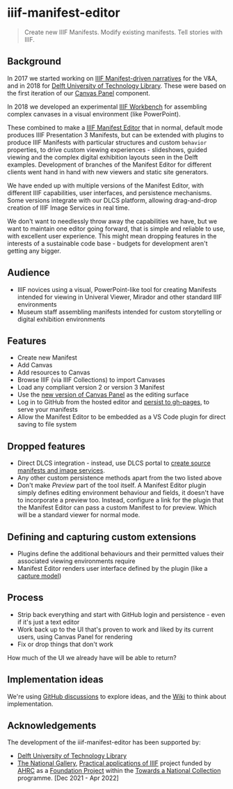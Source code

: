 # iiif-manifest-editor

> Create new IIIF Manifests. Modify existing manifests. Tell stories with IIIF.

## Background

In 2017 we started working on [IIIF Manifest-driven narratives](https://medium.com/digirati-ch/reaching-into-collections-to-tell-stories-3dc32a1772af) for the V&A, and in 2018 for [Delft University of Technology Library](https://drive.google.com/file/d/1ZRXJaOYNbOD0jsOF79maKhxl5re4-2Kt/view). These were based on the first iteration of our [Canvas Panel](https://canvas-panel.digirati.com/#/) component.

In 2018 we developed an experimental [IIIF Workbench](https://www.youtube.com/watch?v=HHQdQ8Ti5eI&t=12s) for assembling complex canvases in a visual environment (like PowerPoint).

These combined to make a [IIIF Manifest Editor](https://www.youtube.com/watch?v=D8oA3rHbvPM) that in normal, default mode produces IIIF Presentation 3 Manifests, but can be extended with plugins to produce IIIF Manifests with particular structures and custom `behavior` properties, to drive custom viewing experiences - slideshows, guided viewing and the complex digital exhibition layouts seen in the Delft examples. Development of branches of the Manifest Editor for different clients went hand in hand with new viewers and static site generators.

We have ended up with multiple versions of the Manifest Editor, with different IIIF capabilities, user interfaces, and persistence mechanisms. Some versions integrate with our DLCS platform, allowing drag-and-drop creation of IIIF Image Services in real time.

We don't want to needlessly throw away the capabilities we have, but we want to maintain one editor going forward, that is simple and reliable to use, with excellent user experience. This might mean dropping features in the interests of a sustainable code base - budgets for development aren't getting any bigger.


## Audience

 - IIIF novices using a visual, PowerPoint-like tool for creating Manifests intended for viewing in Univeral Viewer, Mirador and other standard IIIF environments
 - Museum staff assembling manifests intended for custom storytelling or digital exhibition environments


## Features

 - Create new Manifest
 - Add Canvas
 - Add resources to Canvas
 - Browse IIIF (via IIIF Collections) to import Canvases
 - Load any compliant version 2 or version 3 Manifest
 - Use the [new version of Canvas Panel](https://deploy-preview-50--iiif-canvas-panel.netlify.app/) as the editing surface
 - Log in to GitHub from the hosted editor and [persist to gh-pages](https://github.com/digirati-co-uk/iiif-manifest-editor/issues/1), to serve your manifests
 - Allow the Manifest Editor to be embedded as a VS Code plugin for direct saving to file system  

## Dropped features

 - Direct DLCS integration - instead, use DLCS portal to [create source manifests and image services](https://drive.google.com/file/d/14d-HcbftIt1qMhx-qV1jf29Hkn9e03E2/view?usp=sharing).
 - Any other custom persistence methods apart from the two listed above
 - Don't make _Preview_ part of the tool itself. A Manifest Editor plugin simply defines editing environment behaviour and fields, it doesn't have to incorporate a preview too. Instead, configure a link for the plugin that the Manifest Editor can pass a custom Manifest to for preview. Which will be a standard viewer for normal mode.

## Defining and capturing custom extensions

 - Plugins define the additional behaviours and their permitted values their associated viewing environments require
 - Manifest Editor renders user interface defined by the plugin (like a [capture model](https://cultural-heritage.digirati.com/building-blocks/annotation-studio/))

 ## Process

 - Strip back everything and start with GitHub login and persistence - even if it's just a text editor
 - Work back up to the UI that's proven to work and liked by its current users, using Canvas Panel for rendering
 - Fix or drop things that don't work

 How much of the UI we already have will be able to return?
 
 ## Implementation ideas
 
 We're using [GitHub discussions](https://github.com/digirati-co-uk/iiif-manifest-editor/discussions) to explore ideas, and the [Wiki](https://github.com/digirati-co-uk/iiif-manifest-editor/wiki) to think about implementation.
 
 ## Acknowledgements

The development of the iiif-manifest-editor has been supported by:

- [Delft University of Technology Library](https://www.tudelft.nl/library)
- [The National Gallery](https://www.nationalgallery.org.uk/), [Practical applications of IIIF](https://tanc-ahrc.github.io/IIIF-TNC/) project funded by [AHRC](https://ahrc.ukri.org/) as a [Foundation Project](https://www.nationalcollection.org.uk/Foundation-Projects) within the [Towards a National Collection](https://www.nationalcollection.org.uk/) programme. [Dec 2021 - Apr 2022]
